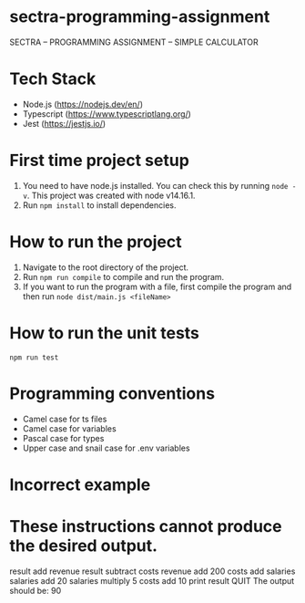# sectra-programming-assignment

SECTRA – PROGRAMMING ASSIGNMENT – SIMPLE CALCULATOR

# Tech Stack

- Node.js (https://nodejs.dev/en/)
- Typescript (https://www.typescriptlang.org/)
- Jest (https://jestjs.io/)

# First time project setup

1. You need to have node.js installed. You can check this by running `node -v`. This project was created with node v14.16.1.
2. Run `npm install` to install dependencies.

# How to run the project

1. Navigate to the root directory of the project.
2. Run `npm run compile` to compile and run the program.
3. If you want to run the program with a file, first compile the program and then run `node dist/main.js <fileName>`

# How to run the unit tests

`npm run test`

# Programming conventions

- Camel case for ts files
- Camel case for variables
- Pascal case for types
- Upper case and snail case for .env variables

# Incorrect example

# These instructions cannot produce the desired output.

result add revenue
result subtract costs
revenue add 200
costs add salaries
salaries add 20
salaries multiply 5
costs add 10
print result
QUIT
The output should be:
90
